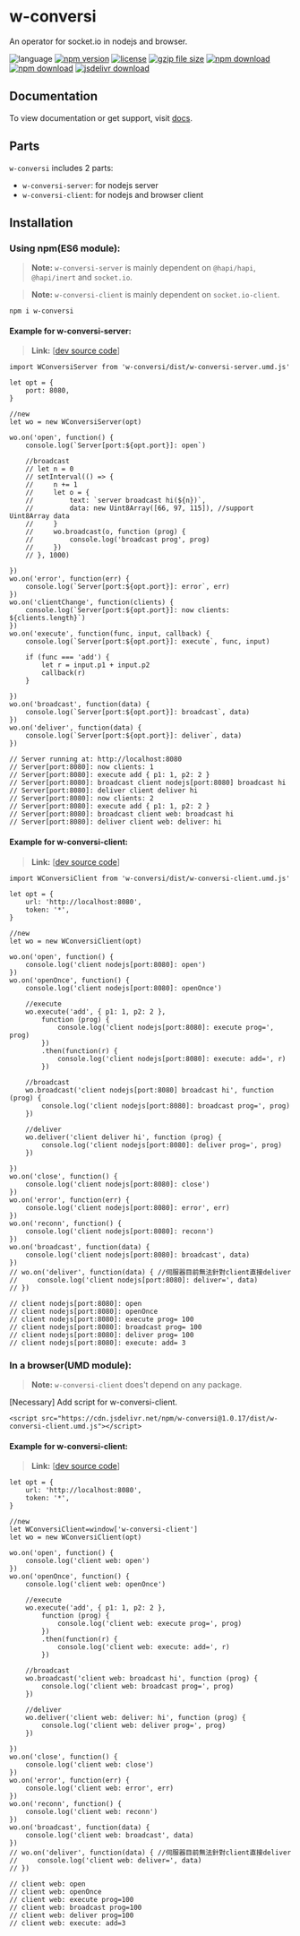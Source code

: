 # w-conversi
An operator for socket.io in nodejs and browser.

![language](https://img.shields.io/badge/language-JavaScript-orange.svg) 
[![npm version](http://img.shields.io/npm/v/w-conversi.svg?style=flat)](https://npmjs.org/package/w-conversi) 
[![license](https://img.shields.io/npm/l/w-conversi.svg?style=flat)](https://npmjs.org/package/w-conversi) 
[![gzip file size](http://img.badgesize.io/yuda-lyu/w-conversi/master/dist/w-conversi-server.umd.js.svg?compression=gzip)](https://github.com/yuda-lyu/w-conversi)
[![npm download](https://img.shields.io/npm/dt/w-conversi.svg)](https://npmjs.org/package/w-conversi) 
[![npm download](https://img.shields.io/npm/dm/w-conversi.svg)](https://npmjs.org/package/w-conversi) 
[![jsdelivr download](https://img.shields.io/jsdelivr/npm/hm/w-conversi.svg)](https://www.jsdelivr.com/package/npm/w-conversi)

## Documentation
To view documentation or get support, visit [docs](https://yuda-lyu.github.io/w-conversi/WConversiServer.html).

## Parts
`w-conversi` includes 2 parts: 
* `w-conversi-server`: for nodejs server
* `w-conversi-client`: for nodejs and browser client

## Installation
### Using npm(ES6 module):
> **Note:** `w-conversi-server` is mainly dependent on `@hapi/hapi`, `@hapi/inert` and `socket.io`.

> **Note:** `w-conversi-client` is mainly dependent on `socket.io-client`.

```alias
npm i w-conversi
```
#### Example for w-conversi-server:
> **Link:** [[dev source code](https://github.com/yuda-lyu/w-conversi/blob/master/srv.mjs)]
```alias
import WConversiServer from 'w-conversi/dist/w-conversi-server.umd.js'

let opt = {
    port: 8080,
}

//new
let wo = new WConversiServer(opt)

wo.on('open', function() {
    console.log(`Server[port:${opt.port}]: open`)

    //broadcast
    // let n = 0
    // setInterval(() => {
    //     n += 1
    //     let o = {
    //         text: `server broadcast hi(${n})`,
    //         data: new Uint8Array([66, 97, 115]), //support Uint8Array data
    //     }
    //     wo.broadcast(o, function (prog) {
    //         console.log('broadcast prog', prog)
    //     })
    // }, 1000)

})
wo.on('error', function(err) {
    console.log(`Server[port:${opt.port}]: error`, err)
})
wo.on('clientChange', function(clients) {
    console.log(`Server[port:${opt.port}]: now clients: ${clients.length}`)
})
wo.on('execute', function(func, input, callback) {
    console.log(`Server[port:${opt.port}]: execute`, func, input)

    if (func === 'add') {
        let r = input.p1 + input.p2
        callback(r)
    }

})
wo.on('broadcast', function(data) {
    console.log(`Server[port:${opt.port}]: broadcast`, data)
})
wo.on('deliver', function(data) {
    console.log(`Server[port:${opt.port}]: deliver`, data)
})

// Server running at: http://localhost:8080
// Server[port:8080]: now clients: 1
// Server[port:8080]: execute add { p1: 1, p2: 2 }
// Server[port:8080]: broadcast client nodejs[port:8080] broadcast hi
// Server[port:8080]: deliver client deliver hi
// Server[port:8080]: now clients: 2
// Server[port:8080]: execute add { p1: 1, p2: 2 }
// Server[port:8080]: broadcast client web: broadcast hi
// Server[port:8080]: deliver client web: deliver: hi
```
#### Example for w-conversi-client:
> **Link:** [[dev source code](https://github.com/yuda-lyu/w-conversi/blob/master/scla.mjs)]
```alias
import WConversiClient from 'w-conversi/dist/w-conversi-client.umd.js'

let opt = {
    url: 'http://localhost:8080',
    token: '*',
}

//new
let wo = new WConversiClient(opt)

wo.on('open', function() {
    console.log('client nodejs[port:8080]: open')
})
wo.on('openOnce', function() {
    console.log('client nodejs[port:8080]: openOnce')

    //execute
    wo.execute('add', { p1: 1, p2: 2 },
        function (prog) {
            console.log('client nodejs[port:8080]: execute prog=', prog)
        })
        .then(function(r) {
            console.log('client nodejs[port:8080]: execute: add=', r)
        })

    //broadcast
    wo.broadcast('client nodejs[port:8080] broadcast hi', function (prog) {
        console.log('client nodejs[port:8080]: broadcast prog=', prog)
    })

    //deliver
    wo.deliver('client deliver hi', function (prog) {
        console.log('client nodejs[port:8080]: deliver prog=', prog)
    })

})
wo.on('close', function() {
    console.log('client nodejs[port:8080]: close')
})
wo.on('error', function(err) {
    console.log('client nodejs[port:8080]: error', err)
})
wo.on('reconn', function() {
    console.log('client nodejs[port:8080]: reconn')
})
wo.on('broadcast', function(data) {
    console.log('client nodejs[port:8080]: broadcast', data)
})
// wo.on('deliver', function(data) { //伺服器目前無法針對client直接deliver
//     console.log('client nodejs[port:8080]: deliver=', data)
// })

// client nodejs[port:8080]: open
// client nodejs[port:8080]: openOnce
// client nodejs[port:8080]: execute prog= 100
// client nodejs[port:8080]: broadcast prog= 100
// client nodejs[port:8080]: deliver prog= 100
// client nodejs[port:8080]: execute: add= 3
```

### In a browser(UMD module):
> **Note:** `w-conversi-client` does't depend on any package.

[Necessary] Add script for w-conversi-client.
```alias
<script src="https://cdn.jsdelivr.net/npm/w-conversi@1.0.17/dist/w-conversi-client.umd.js"></script>
```
#### Example for w-conversi-client:
> **Link:** [[dev source code](https://github.com/yuda-lyu/w-conversi/blob/master/web.html)]
```alias
let opt = {
    url: 'http://localhost:8080',
    token: '*',
}

//new
let WConversiClient=window['w-conversi-client']
let wo = new WConversiClient(opt)

wo.on('open', function() {
    console.log('client web: open')
})
wo.on('openOnce', function() {
    console.log('client web: openOnce')

    //execute
    wo.execute('add', { p1: 1, p2: 2 },
        function (prog) {
            console.log('client web: execute prog=', prog)
        })
        .then(function(r) {
            console.log('client web: execute: add=', r)
        })

    //broadcast
    wo.broadcast('client web: broadcast hi', function (prog) {
        console.log('client web: broadcast prog=', prog)
    })

    //deliver
    wo.deliver('client web: deliver: hi', function (prog) {
        console.log('client web: deliver prog=', prog)
    })

})
wo.on('close', function() {
    console.log('client web: close')
})
wo.on('error', function(err) {
    console.log('client web: error', err)
})
wo.on('reconn', function() {
    console.log('client web: reconn')
})
wo.on('broadcast', function(data) {
    console.log('client web: broadcast', data)
})
// wo.on('deliver', function(data) { //伺服器目前無法針對client直接deliver
//     console.log('client web: deliver=', data)
// })

// client web: open
// client web: openOnce
// client web: execute prog=100
// client web: broadcast prog=100
// client web: deliver prog=100
// client web: execute: add=3
```